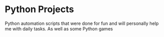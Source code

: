 # Python Projects

Python automation scripts that were done for fun and will personally help me with daily tasks.
As well as some Python games
